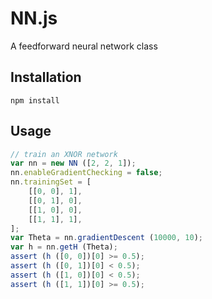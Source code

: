 
# NN.js

A feedforward neural network class


## Installation

```shell
npm install
```

## Usage

```js
// train an XNOR network
var nn = new NN ([2, 2, 1]); 
nn.enableGradientChecking = false;
nn.trainingSet = [
    [[0, 0], 1],
    [[0, 1], 0],
    [[1, 0], 0],
    [[1, 1], 1],
];
var Theta = nn.gradientDescent (10000, 10);
var h = nn.getH (Theta);
assert (h ([0, 0])[0] >= 0.5);
assert (h ([0, 1])[0] < 0.5);
assert (h ([1, 0])[0] < 0.5);
assert (h ([1, 1])[0] >= 0.5);
```

